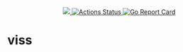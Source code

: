 <!-- <p align="center"><img src="" alt="" height="100px"></p> -->

<div align="center">
  <a href="https://codecov.io/gh/lsytj0413/viss" > 
    <img src="https://codecov.io/gh/lsytj0413/viss/branch/master/graph/badge.svg?token=XM1YHY2D3R"/> 
  </a>
  <a href="https://github.com/lsytj0413/viss/actions">
    <img src="https://github.com/lsytj0413/viss/workflows/Unit%20tests/badge.svg" alt="Actions Status">
  </a>
  <a href="https://goreportcard.com/report/github.com/lsytj0413/viss">
    <img src="https://goreportcard.com/badge/github.com/lsytj0413/viss?style=flat-square" alt="Go Report Card">
  </a>
</div>

# viss
